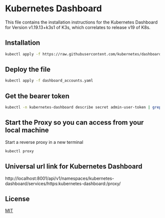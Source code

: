 # Kubernetes Dashboard

This file contains the installation instructions for the Kubernetes Dashboard for Version v1.19.13+k3s1 of K3s, which correlates to release v19 of K8s.



## Installation



```bash
kubectl apply -f https://raw.githubusercontent.com/kubernetes/dashboard/v2.0.5/aio/deploy/recommended.yaml
```

## Deploy the file

```bash
kubectl apply -f dashboard_accounts.yaml
```

## Get the bearer token

```bash
kubectl -n kubernetes-dashboard describe secret admin-user-token | grep '^token'
```

## Start the Proxy so you can access from your local machine

Start a reverse proxy in a new terminal

```bash
kubectl proxy
```

## Universal url link for Kubernetes Dashboard

http://localhost:8001/api/v1/namespaces/kubernetes-dashboard/services/https:kubernetes-dashboard:/proxy/


## License
[MIT](https://choosealicense.com/licenses/mit/)
